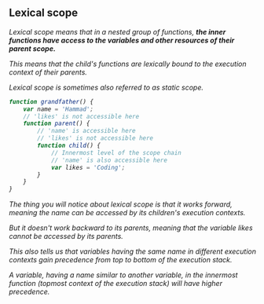 ## Lexical scope
<i>Lexical scope means that in a nested group of functions, <b>the inner functions have access to the variables and other resources of their parent scope.</b>

This means that the child's functions are lexically bound to the execution context of their parents.

Lexical scope is sometimes also referred to as static scope.
```javascript
function grandfather() {
    var name = 'Hammad';
    // 'likes' is not accessible here
    function parent() {
        // 'name' is accessible here
        // 'likes' is not accessible here
        function child() {
            // Innermost level of the scope chain
            // 'name' is also accessible here
            var likes = 'Coding';
        }
    }
}
```
The thing you will notice about lexical scope is that it works forward, meaning the name can be accessed by its children's execution contexts.

But it doesn't work backward to its parents, meaning that the variable likes cannot be accessed by its parents.

This also tells us that variables having the same name in different execution contexts gain precedence from top to bottom of the execution stack.

A variable, having a name similar to another variable, in the innermost function (topmost context of the execution stack) will have higher precedence.
</i>